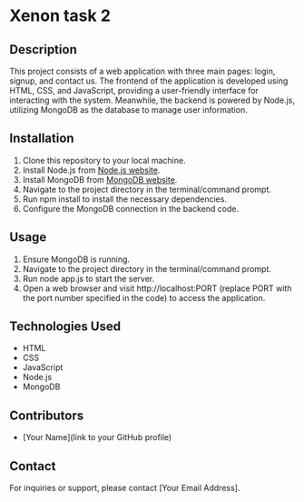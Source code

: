 # Xenon task 2

## Description
This project consists of a web application with three main pages: login, signup, and contact us. The frontend of the application is developed using HTML, CSS, and JavaScript, providing a user-friendly interface for interacting with the system. Meanwhile, the backend is powered by Node.js, utilizing MongoDB as the database to manage user information.

## Installation
1. Clone this repository to your local machine.
2. Install Node.js from [Node.js website](https://nodejs.org/).
3. Install MongoDB from [MongoDB website](https://www.mongodb.com/).
4. Navigate to the project directory in the terminal/command prompt.
5. Run npm install to install the necessary dependencies.
6. Configure the MongoDB connection in the backend code.

## Usage
1. Ensure MongoDB is running.
2. Navigate to the project directory in the terminal/command prompt.
3. Run node app.js to start the server.
4. Open a web browser and visit http://localhost:PORT (replace PORT with the port number specified in the code) to access the application.

## Technologies Used
- HTML
- CSS
- JavaScript
- Node.js
- MongoDB

## Contributors
- [Your Name](link to your GitHub profile)

## Contact
For inquiries or support, please contact [Your Email Address].